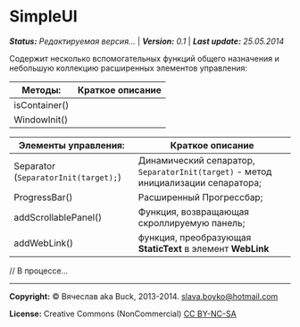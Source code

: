 # SimpleUI
***Status:*** *Редактируемая версия...* | ***Version:*** *0.1* | ***Last update:*** *25.05.2014*

Содержит несколько вспомогательных функций общего назначения и небольшую коллекцию расширенных элементов управления:

Методы:			| Краткое описание
--------------- | ----------------
isContainer() 	|
WindowInit()	|

Элементы управления:	| Краткое описание
----------------------- | ----------------
Separator (`SeparatorInit(target);`)	| Динамический сепаратор, `SeparatorInit(target)` - метод инициализации сепаратора; 
ProgressBar()			| Расширенный Прогрессбар;
addScrollablePanel()	| Функция, возвращающая скроллируемую панель;
addWebLink()			| функция, преобразующая **StaticText** в элемент **WebLink**

// В процессе...

----------------------------------
**Copyright:** © Вячеслав aka Buck, 2013-2014. <slava.boyko@hotmail.com>

**License:** Creative Commons (NonCommercial) [CC BY-NC-SA](http://creativecommons.org/licenses/by-nc-sa/3.0/)